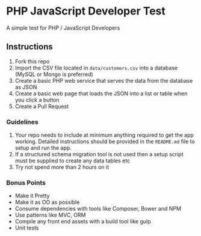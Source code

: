 # PHP JavaScript Developer Test

A simple test for PHP / JavaScript Developers

## Instructions

1. Fork this repo
2. Import the CSV file located in `data/customers.csv` into a database (MySQL or Mongo is preferred)
3. Create a basic PHP web service that serves the data from the database as JSON
4. Create a basic web page that loads the JSON into a list or table when you click a button
5. Create a Pull Request

### Guidelines

1. Your repo needs to include at minimum anything required to get the app working.  Detailed instructions should be provided in the `README.md` file to setup and run the app.
2. If a structured schema migration tool is not used then a setup script must be supplied to create any data tables etc
3. Try not spend more than 2 hours on it

### Bonus Points

* Make it Pretty
* Make it as OO as possible
* Consume dependencies with tools like Composer, Bower and NPM
* Use patterns like MVC, ORM
* Compile any front end assets with a build tool like gulp
* Unit tests
